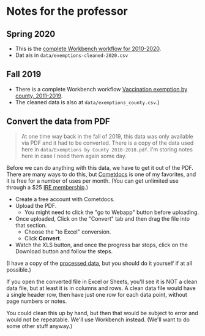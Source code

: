# Notes for the professor

## Spring 2020

- This is the [complete Workbench workflow for 2010-2020](https://app.workbenchdata.com/workflows/62289).
- Dat ais in `data/exemptions-cleaned-2020.csv`

## Fall 2019

- There is a complete Workbench workflow [Vaccination exemption by county, 2011-2019](https://app.workbenchdata.com/workflows/36382).
- The cleaned data is also at `data/exemptions_county.csv`.)

## Convert the data from PDF

> At one time way back in the fall of 2019, this data was only available via PDF and it had to be converted. There is a copy of the data used here in `data/Exemptions by County 2010-2018.pdf`. I'm storing notes here in case I need them again some day.

Before we can do anything with this data, we have to get it out of the PDF. There are many ways to do this, but [Cometdocs](https://www.cometdocs.com) is one of my favorites, and it is free for a number of uses per month. (You can get unlimited use through a $25 [IRE membership](https://www.ire.org/membership/terms-and-rates).)

- Create a free account with Cometdocs.
- Upload the PDF.
  - You might need to click the "go to Webapp" button before uploading.
- Once uploaded, Click on the "Convert" tab and then drag the file into that section.
  - Choose the "to Excel" conversion.
  - Click **Convert**.
- Watch the XLS button, and once the progress bar stops, click on the Download button and follow the steps.

(I have a copy of the [processed data](https://github.com/utdata/rwd-mastery-assignments/blob/master/vaccination-exemptions/data/Exemptions%20by%20County%202010-2018.xlsx), but you should do it yourself if at all possible.)

If you open the converted file in Excel or Sheets, you'll see it is NOT a clean data file, but at least it is in columns and rows. A clean data file would have a single header row, then have just one row for each data point, without page numbers or notes.

You could clean this up by hand, but then that would be subject to error and would not be repeatable. We'll use Workbench instead. (We'll want to do some other stuff anyway.)